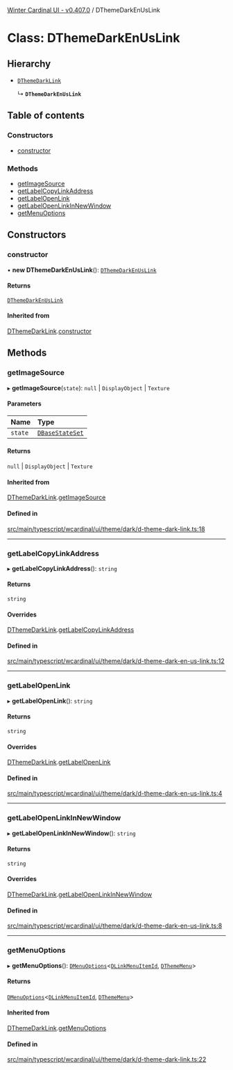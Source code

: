 [Winter Cardinal UI - v0.407.0](../index.md) / DThemeDarkEnUsLink

# Class: DThemeDarkEnUsLink

## Hierarchy

- [`DThemeDarkLink`](DThemeDarkLink.md)

  ↳ **`DThemeDarkEnUsLink`**

## Table of contents

### Constructors

- [constructor](DThemeDarkEnUsLink.md#constructor)

### Methods

- [getImageSource](DThemeDarkEnUsLink.md#getimagesource)
- [getLabelCopyLinkAddress](DThemeDarkEnUsLink.md#getlabelcopylinkaddress)
- [getLabelOpenLink](DThemeDarkEnUsLink.md#getlabelopenlink)
- [getLabelOpenLinkInNewWindow](DThemeDarkEnUsLink.md#getlabelopenlinkinnewwindow)
- [getMenuOptions](DThemeDarkEnUsLink.md#getmenuoptions)

## Constructors

### constructor

• **new DThemeDarkEnUsLink**(): [`DThemeDarkEnUsLink`](DThemeDarkEnUsLink.md)

#### Returns

[`DThemeDarkEnUsLink`](DThemeDarkEnUsLink.md)

#### Inherited from

[DThemeDarkLink](DThemeDarkLink.md).[constructor](DThemeDarkLink.md#constructor)

## Methods

### getImageSource

▸ **getImageSource**(`state`): ``null`` \| `DisplayObject` \| `Texture`

#### Parameters

| Name | Type |
| :------ | :------ |
| `state` | [`DBaseStateSet`](../interfaces/DBaseStateSet.md) |

#### Returns

``null`` \| `DisplayObject` \| `Texture`

#### Inherited from

[DThemeDarkLink](DThemeDarkLink.md).[getImageSource](DThemeDarkLink.md#getimagesource)

#### Defined in

[src/main/typescript/wcardinal/ui/theme/dark/d-theme-dark-link.ts:18](https://github.com/winter-cardinal/winter-cardinal-ui/blob/v0.407.0/src/main/typescript/wcardinal/ui/theme/dark/d-theme-dark-link.ts#L18)

___

### getLabelCopyLinkAddress

▸ **getLabelCopyLinkAddress**(): `string`

#### Returns

`string`

#### Overrides

[DThemeDarkLink](DThemeDarkLink.md).[getLabelCopyLinkAddress](DThemeDarkLink.md#getlabelcopylinkaddress)

#### Defined in

[src/main/typescript/wcardinal/ui/theme/dark/d-theme-dark-en-us-link.ts:12](https://github.com/winter-cardinal/winter-cardinal-ui/blob/v0.407.0/src/main/typescript/wcardinal/ui/theme/dark/d-theme-dark-en-us-link.ts#L12)

___

### getLabelOpenLink

▸ **getLabelOpenLink**(): `string`

#### Returns

`string`

#### Overrides

[DThemeDarkLink](DThemeDarkLink.md).[getLabelOpenLink](DThemeDarkLink.md#getlabelopenlink)

#### Defined in

[src/main/typescript/wcardinal/ui/theme/dark/d-theme-dark-en-us-link.ts:4](https://github.com/winter-cardinal/winter-cardinal-ui/blob/v0.407.0/src/main/typescript/wcardinal/ui/theme/dark/d-theme-dark-en-us-link.ts#L4)

___

### getLabelOpenLinkInNewWindow

▸ **getLabelOpenLinkInNewWindow**(): `string`

#### Returns

`string`

#### Overrides

[DThemeDarkLink](DThemeDarkLink.md).[getLabelOpenLinkInNewWindow](DThemeDarkLink.md#getlabelopenlinkinnewwindow)

#### Defined in

[src/main/typescript/wcardinal/ui/theme/dark/d-theme-dark-en-us-link.ts:8](https://github.com/winter-cardinal/winter-cardinal-ui/blob/v0.407.0/src/main/typescript/wcardinal/ui/theme/dark/d-theme-dark-en-us-link.ts#L8)

___

### getMenuOptions

▸ **getMenuOptions**(): [`DMenuOptions`](../interfaces/DMenuOptions.md)\<[`DLinkMenuItemId`](../index.md#dlinkmenuitemid-1), [`DThemeMenu`](../interfaces/DThemeMenu.md)\>

#### Returns

[`DMenuOptions`](../interfaces/DMenuOptions.md)\<[`DLinkMenuItemId`](../index.md#dlinkmenuitemid-1), [`DThemeMenu`](../interfaces/DThemeMenu.md)\>

#### Inherited from

[DThemeDarkLink](DThemeDarkLink.md).[getMenuOptions](DThemeDarkLink.md#getmenuoptions)

#### Defined in

[src/main/typescript/wcardinal/ui/theme/dark/d-theme-dark-link.ts:22](https://github.com/winter-cardinal/winter-cardinal-ui/blob/v0.407.0/src/main/typescript/wcardinal/ui/theme/dark/d-theme-dark-link.ts#L22)
